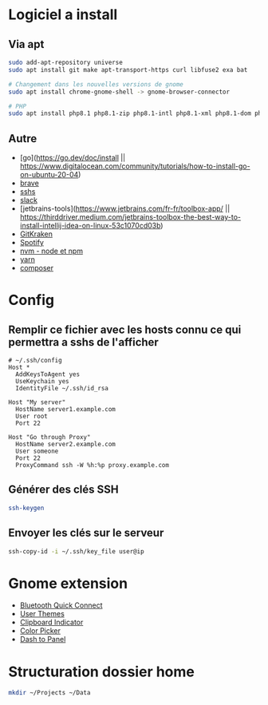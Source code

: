 # Logiciel a install

## Via apt
```bash
sudo add-apt-repository universe
sudo apt install git make apt-transport-https curl libfuse2 exa bat

# Changement dans les nouvelles versions de gnome
sudo apt install chrome-gnome-shell -> gnome-browser-connector

# PHP
sudo apt install php8.1 php8.1-zip php8.1-intl php8.1-xml php8.1-dom php8.1-curl
```

## Autre
- [go](https://go.dev/doc/install || https://www.digitalocean.com/community/tutorials/how-to-install-go-on-ubuntu-20-04)
- [brave](https://brave.com/fr/download/)
- [sshs](https://github.com/quantumsheep/sshs)
- [slack](https://slack.com/intl/fr-fr/downloads/linux)
- [jetbrains-tools](https://www.jetbrains.com/fr-fr/toolbox-app/ || https://thirddriver.medium.com/jetbrains-toolbox-the-best-way-to-install-intellij-idea-on-linux-53c1070cd03b)
- [GitKraken](https://help.gitkraken.com/gitkraken-client/how-to-install/#deb)
- [Spotify](https://www.spotify.com/fr/download/linux/)
- [nvm - node et npm](https://github.com/nvm-sh/nvm)
- [yarn](https://classic.yarnpkg.com/lang/en/docs/install/#debian-stable)
- [composer](https://getcomposer.org/download/)

# Config

## Remplir ce fichier avec les hosts connu ce qui permettra a sshs de l'afficher
```
# ~/.ssh/config
Host *
  AddKeysToAgent yes
  UseKeychain yes
  IdentityFile ~/.ssh/id_rsa

Host "My server"
  HostName server1.example.com
  User root
  Port 22

Host "Go through Proxy"
  HostName server2.example.com
  User someone
  Port 22
  ProxyCommand ssh -W %h:%p proxy.example.com
```

## Générer des clés SSH
```bash
ssh-keygen
```

## Envoyer les clés sur le serveur
```bash
ssh-copy-id -i ~/.ssh/key_file user@ip
```

# Gnome extension
- [Bluetooth Quick Connect](https://extensions.gnome.org/extension/1401/bluetooth-quick-connect/)
- [User Themes](https://extensions.gnome.org/extension/19/user-themes/)
- [Clipboard Indicator](https://extensions.gnome.org/extension/779/clipboard-indicator/)
- [Color Picker](https://extensions.gnome.org/extension/3396/color-picker/)
- [Dash to Panel](https://extensions.gnome.org/extension/1160/dash-to-panel/)

# Structuration dossier home
```bash
mkdir ~/Projects ~/Data
```

